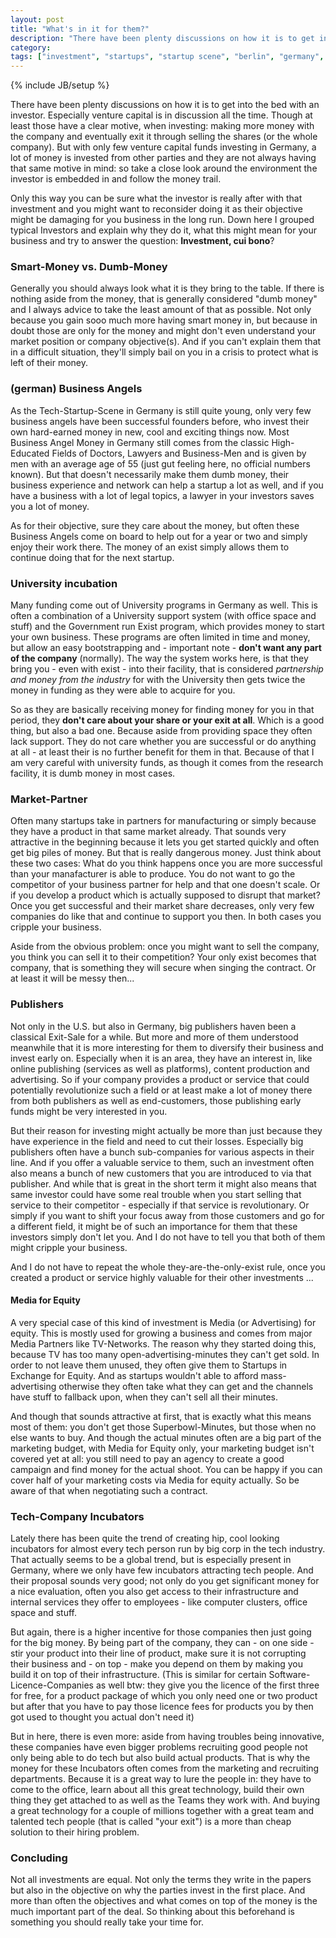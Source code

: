 ```yaml
---
layout: post
title: "What's in it for them?"
description: "There have been plenty discussions on how it is to get into the bed with an investor. Especially venture capital is in discussion all the time. Though at least those have a clear motive, when investing: making more money with the company and eventually exit it through selling the shares (or the whole company). But with only few venture capital funds investing in Germany, a lot of money is invested from other parties and they are not always having that same motive in mind: so take a close look around the environment the investor is embedded in and follow the money trail.<br><br>Only this way you can be sure what the investor is really after with that investment and you might want to reconsider doing it as their objective might be damaging for you business in the long run. Down here I grouped typical Investors and explain why they do it, what this might mean for your business and try to answer the question: **Investment, cui bono**?"
category: 
tags: ["investment", "startups", "startup scene", "berlin", "germany", "thoughts"]
---
```

{% include JB/setup %}

There have been plenty discussions on how it is to get into the bed with an investor. Especially venture capital is in discussion all the time. Though at least those have a clear motive, when investing: making more money with the company and eventually exit it through selling the shares (or the whole company). But with only few venture capital funds investing in Germany, a lot of money is invested from other parties and they are not always having that same motive in mind: so take a close look around the environment the investor is embedded in and follow the money trail. 

Only this way you can be sure what the investor is really after with that investment and you might want to reconsider doing it as their objective might be damaging for you business in the long run. Down here I grouped typical Investors and explain why they do it, what this might mean for your business and try to answer the question: **Investment, cui bono**?

### Smart-Money vs. Dumb-Money
Generally you should always look what it is they bring to the table. If there is nothing aside from the money, that is generally considered "dumb money" and I always advice to take the least amount of that as possible. Not only because you gain sooo much more having smart money in, but because in doubt those are only for the money and might don't even understand your market position or company objective(s). And if you can't explain them that in a difficult situation, they'll simply bail on you in a crisis to protect what is left of their money.

### (german) Business Angels
As the Tech-Startup-Scene in Germany is still quite young, only very few business angels have been successful founders before, who invest their own hard-earned money in new, cool and exciting things now. Most Business Angel Money in Germany still comes from the classic High-Educated Fields of Doctors, Lawyers and Business-Men and is given by men with an average age of 55 (just gut feeling here, no official numbers known). But that doesn't necessarily make them dumb money, their business experience and network can help a startup a lot as well, and if you have a business with a lot of legal topics, a lawyer in your investors saves you a lot of money.

 As for their objective, sure they care about the money, but often these Business Angels come on board to help out for a year or two and simply enjoy their work there. The money of an exist simply allows them to continue doing that for the next startup.

### University incubation
Many funding come out of University programs in Germany as well. This is often a combination of a University support system (with office space and stuff) and the Government run Exist program, which provides money to start your own business. These programs are often limited in time and money, but allow an easy bootstrapping and - important note - **don't want any part of the company** (normally). The way the system works here, is that they bring you - even with exist - into their facility, that is considered *partnership and money from the industry* for with the University then gets twice the money in funding as they were able to acquire for you. 

So as they are basically receiving money for finding money for you in that period, they **don't care about your share or your exit at all**. Which is a good thing, but also a bad one. Because aside from providing space they often lack support. They do not care whether you are successful or do anything at all - at least their is no further benefit for them in that. Because of that I am very careful with university funds, as though it comes from the research facility, it is dumb money in most cases.

### Market-Partner
Often many startups take in partners for manufacturing or simply because they have a product in that same market already. That sounds very attractive in the beginning because it lets you get started quickly and often get big piles of money. But that is really dangerous money. Just think about these two cases: What do you think happens once you are more successful than your manafacturer is able to produce. You do not want to go the competitor of your business partner for help and that one doesn't scale. Or if you develop a product which is actually supposed to disrupt that market? Once you get successful and their market share decreases, only very few companies do like that and continue to support you then. In both cases you cripple your business.

Aside from the obvious problem: once you might want to sell the company, you think you can sell it to their competition? Your only exist becomes that company, that is something they will secure when singing the contract. Or at least it will be messy then...

### Publishers
Not only in the U.S. but also in Germany, big publishers haven been a classical Exit-Sale for a while. But more and more of them understood meanwhile that it is more interesting for them to diversify their business and invest early on. Especially when it is an area, they have an interest in, like online publishing (services as well as platforms), content production and advertising. So if your company provides a product or service that could potentially revolutionize such a field or at least make a lot of money there from both publishers as well as end-customers, those publishing early funds might be very interested in you.

But their reason for investing might actually be more than just because they have experience in the field and need to cut their losses. Especially big publishers often have a bunch sub-companies for various aspects in their line. And if you offer a valuable service to them, such an investment often also means a bunch of new customers that you are introduced to via that publisher. And while that is great in the short term it might also means that same investor could have some real trouble when you start selling that service to their competitor - especially if that service is revolutionary. Or simply if you want to shift your focus away from those customers and go for a different field, it might be of such an importance for them that these investors simply don't let you. And I do not have to tell you that both of them might cripple your business.

And I do not have to repeat the whole they-are-the-only-exist rule, once you created a product or service highly valuable for their other investments ... 

#### Media for Equity
A very special case of this kind of investment is Media (or Advertising) for equity. This is mostly used for growing a business and comes from major Media Partners like TV-Networks. The reason why they started doing this, because TV has too many open-advertising-minutes they can't get sold. In order to not leave them unused, they often give them to Startups in Exchange for Equity. And as startups wouldn't able to afford mass-advertising otherwise they often take what they can get and the channels have stuff to fallback upon, when they can't sell all their minutes.

And though that sounds attractive at first, that is exactly what this means most of them: you don't get those Superbowl-Minutes, but those when no else wants to buy. And though the actual minutes often are a big part of the marketing budget, with Media for Equity only, your marketing budget isn't covered yet at all: you still need to pay an agency to create a good campaign and find money for the actual shoot. You can be happy if you can cover half of your marketing costs via Media for equity actually. So be aware of that when negotiating such a contract.

### Tech-Company Incubators
Lately there has been quite the trend of creating hip, cool looking incubators for almost every tech person run by big corp in the tech industry. That actually seems to be a global trend, but is especially present in Germany, where we only have few incubators attracting tech people. And their proposal sounds very good; not only do you get significant money for a nice evaluation, often you also get access to their infrastructure and internal services they offer to employees - like computer clusters, office space and stuff.

But again, there is a higher incentive for those companies then just going for the big money. By being part of the company, they can - on one side - stir your product into their line of product, make sure it is not corrupting their business and - on top - make you depend on them by making you build it on top of their infrastructure. (This is similar for certain Software-Licence-Companies as well btw: they give you the licence of the first three for free, for a product package of which you only need one or two product but after that you have to pay those licence fees for products you by then got used to thought you actual don't need it)

But in here, there is even more: aside from having troubles being innovative, these companies have even bigger problems recruiting good people not only being able to do tech but also build actual products. That is why the money for these Incubators often comes from the marketing and recruiting departments. Because it is a great way to lure the people in: they have to come to the office, learn about all this great technology, build their own thing they get attached to as well as the Teams they work with. And buying a great technology for a couple of millions together with a great team and talented tech people (that is called "your exit") is a more than cheap solution to their hiring problem.

### Concluding
Not all investments are equal. Not only the terms they write in the papers but also in the objective on why the parties invest in the first place. And more than often the objectives and what comes on top of the money is the much important part of the deal. So thinking about this beforehand is something you should really take your time for.
